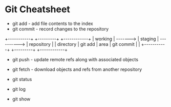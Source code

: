 Git Cheatsheet
==============

- git add     - add file contents to the index
- git commit  - record changes to the repository

 +-----------+          +---------+             +------------+
 |  working  | -------> | staging | ----------> | repository |
 | directory | git add  |  area   | git commit  |            |
 +-----------+          +---------+             +------------+

- git push    - update remote refs along with associated objects
- git fetch   - download objects and refs from another repository

- git status
- git log
- git show

